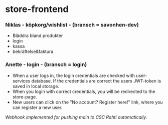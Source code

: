 # store-frontend

### Niklas - köpkorg/wishlist - (bransch = savonhen-dev)

- Bläddra bland produkter
- login
- kassa
- bekräftelse&faktura


### Anette - login - (bransch = login)

- When a user logs in, the login credentials are checked with user-services database. If the credentials are correct the users JWT-token is saved in local storage.
- When you login with correct credentials, you will be redirected to the store-page.
- New users can click on the "No account? Register here!" link, where you can register a new user. 


*Webhook implemented for pushing main to CSC Rahti automatically.*
